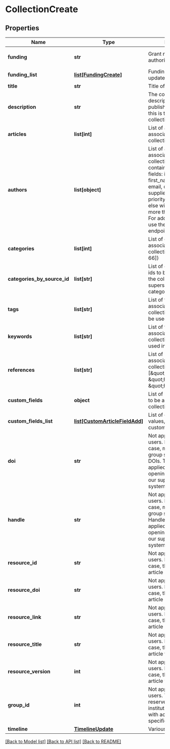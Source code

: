 # CollectionCreate

## Properties
Name | Type | Description | Notes
------------ | ------------- | ------------- | -------------
**funding** | **str** | Grant number or funding authority | [optional] [default to '']
**funding_list** | [**list[FundingCreate]**](FundingCreate.md) | Funding creation / update items | [optional] 
**title** | **str** | Title of collection | 
**description** | **str** | The collection description. In a publisher case, usually this is the remote collection description | [optional] [default to '']
**articles** | **list[int]** | List of articles to be associated with the collection | [optional] 
**authors** | **list[object]** | List of authors to be associated with the collection. The list can contain the following fields: id, name, first_name, last_name, email, orcid_id. If an id is supplied, it will take priority and everything else will be ignored. No more than 10 authors. For adding more authors use the specific authors endpoint. | [optional] 
**categories** | **list[int]** | List of category ids to be associated with the collection(e.g [1, 23, 33, 66]) | [optional] 
**categories_by_source_id** | **list[str]** | List of category source ids to be associated with the collection, supersedes the categories property | [optional] 
**tags** | **list[str]** | List of tags to be associated with the collection. Keywords can be used instead | [optional] 
**keywords** | **list[str]** | List of tags to be associated with the collection. Tags can be used instead | [optional] 
**references** | **list[str]** | List of links to be associated with the collection (e.g [\&quot;http://link1\&quot;, \&quot;http://link2\&quot;, \&quot;http://link3\&quot;]) | [optional] 
**custom_fields** | **object** | List of key, values pairs to be associated with the collection | [optional] 
**custom_fields_list** | [**list[CustomArticleFieldAdd]**](CustomArticleFieldAdd.md) | List of custom fields values, supersedes custom_fields parameter | [optional] 
**doi** | **str** | Not applicable for regular users. In an institutional case, make sure your group supports setting DOIs. This setting is applied by figshare via opening a ticket through our support/helpdesk system. | [optional] [default to '']
**handle** | **str** | Not applicable for regular users. In an institutional case, make sure your group supports setting Handles. This setting is applied by figshare via opening a ticket through our support/helpdesk system. | [optional] [default to '']
**resource_id** | **str** | Not applicable to regular users. In a publisher case, this is the publisher article id | [optional] 
**resource_doi** | **str** | Not applicable to regular users. In a publisher case, this is the publisher article DOI. | [optional] [default to '']
**resource_link** | **str** | Not applicable to regular users. In a publisher case, this is the publisher article link | [optional] 
**resource_title** | **str** | Not applicable to regular users. In a publisher case, this is the publisher article title. | [optional] [default to '']
**resource_version** | **int** | Not applicable to regular users. In a publisher case, this is the publisher article version | [optional] 
**group_id** | **int** | Not applicable to regular users. This field is reserved to institutions/publishers with access to assign to specific groups | [optional] 
**timeline** | [**TimelineUpdate**](TimelineUpdate.md) | Various timeline dates | [optional] 

[[Back to Model list]](../README.md#documentation-for-models) [[Back to API list]](../README.md#documentation-for-api-endpoints) [[Back to README]](../README.md)


